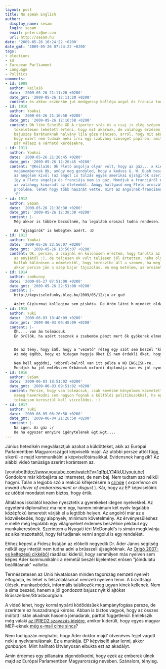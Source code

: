 ```yaml
---
layout: post
title: No speak English
author:
  display_name: sesam
  login: sesam
  email: petersz@me.com
  url: http://sesam.hu
date: '2009-05-26 16:24:22 +0200'
date_gmt: '2009-05-26 07:24:22 +0200'
tags:
- elections
- EU
- European Parliament
- Language
- Politics
comments:
- id: 1909
  author: keila16
  date: '2009-05-26 21:11:20 +0200'
  date_gmt: '2009-05-26 12:11:20 +0200'
  content: és akkor eszünkbe jut medgyessy kolléga angol és francia tudása :)
- id: 1910
  author: Youkai
  date: '2009-05-26 21:16:58 +0200'
  date_gmt: '2009-05-26 12:16:58 +0200'
  content: Oh libe Scheiße XD A riporter srác és a csaj is elég szépen beszélt angolul,
    tökéletesen lehetett érteni, hogy mit akarnak, de valahogy érzésem, hogy kedves
    bajuszos barátunknak halvány lila gőze nincsen, arról, hogy mit akarnak.Nem tudom,
    hogy miért nem tudnak neki írni egy szabvány szöveget papíron, amit megtanul meg
    pár válasz a várható kérdésekre.
- id: 1911
  author: Youkai
  date: '2009-05-26 21:20:45 +0200'
  date_gmt: '2009-05-26 12:20:45 +0200'
  content: "@Keila16: Ok Fletó angolja olyan volt, hogy az gáz... a kiejtése, de mondjuk
    magánembernek Ok, amúgy meg gondolod, hogy a kedves G. W. Bush beszél valamit
    az angolon kívül (az angol is túlzás egyes amerikai újságírók szerint). Szóval
    így a Fleto angolja és franciája nem is gáz. Mondjuk a franciáról nem ítélkeznék,
    az valahogy kimaradt az életemből. Amúgy hallgasd meg Fleto oroszát azzal nincs
    probléma, lehet hogy több hasznát vette, mint az angolnak-franciának együttvéve
    :P"
- id: 1912
  author: SeSam
  date: '2009-05-26 21:38:30 +0200'
  date_gmt: '2009-05-26 12:38:30 +0200'
  content: |-
    Még akkor is többre becsülném, ha legalább oroszul tudna rendesen. De valljuk be, azért nevetséges, hogy valaki a nemzetközi politikai színtérre vágyik úgy, hogy a magyaron kívül más nyelven nem tud értékelhetően kommunikálni. Ezen aztán előre megírt válaszok sem segítenek, sőt.

    Az "újságírók" is hebegtek azért. :D
- id: 1913
  author: Youkai
  date: '2009-05-26 22:56:07 +0200'
  date_gmt: '2009-05-26 13:56:07 +0200'
  content: Ok, persze, a csajnál én különösen éreztem, hogy tanulta az angolt és nem
    az anyjától :), de teljesen ok volt teljesen jól értettem, néha olyan angol kiejtést
    hallok különösen a németektől, hogy keresztbe áll a szemem, ha meg németre váltok
    akkor persze jön a szép bajor tájszólás, én meg metélem, az ereimet a lézeregérrel.
- id: 1914
  author: zombunny
  date: '2009-05-27 07:51:08 +0200'
  date_gmt: '2009-05-26 22:51:08 +0200'
  content: |-
    http://kepviselofunky.blog.hu/2009/05/12/ju_ar_gud

    Azért G(y)urmai kollegina sem piskóta. De öröm látni h mindkét oldal ugyanakkora kalap f*s, és igazán jólesik tudni h ezek mennyi pénzt fognak akasztani a semmiért...
- id: 1915
  author: Yuki
  date: '2009-06-03 18:48:09 +0200'
  date_gmt: '2009-06-03 09:48:09 +0200'
  content: |-
    Öh.... van ám tolmácsuk.
    Én örülök, ha azért tesznek a zsebembe pénzt mert ők gyökerek elmenni egy angol tanfolyamra a többszázezres  fizetésből. :)


    De az tény, hogy ÉGŐ, hogy a "vezető" réteg egy szót sem beszél "külföldiül".
    Az még égőbb, hogy ez hidegen hagyja őket ÉS nem érdekli őket, hogy ők maguk mondják el amit akarnak, és ne bízzák másra a tolmácsolást.

    Nem kell aggódni, jobbról-balról van itt példa a NO ENGLISH-re.
    Mondjuk ha jól emlékszem Orbánnak oxfordi diplomája van és jól nyomja az angolt...
- id: 1916
  author: SeSam
  date: '2009-06-03 18:51:02 +0200'
  date_gmt: '2009-06-03 09:51:02 +0200'
  content: Persze, hogy van tolmácsuk, csak kevésbé kényelmes közvetetten társalogni,
    nameg haverkodni sem nagyon fognak a külföldi politikusokkal, ha egy szerencsétlen
    tolmácson keresztül kell viccelődni. :)
- id: 1917
  author: Yuki
  date: '2009-06-05 06:26:58 +0200'
  date_gmt: '2009-06-04 21:26:58 +0200'
  content: |-
    Na igen. Az gáz :/
    De ha egyszer ennyire igénytelenek &gt;&gt;...
---
```


Június hetedikén megválasztjuk azokat a küldötteket, akik az Európai Parlamentben Magyarországot képviselik majd. Az utóbbi persze attól függ, sikerül-e majd kommunikálni a képviselőtársaikkal. Evidensnek hangzik? Az alábbi videó tanúsága szerint korántsem az.

[youtube]http://www.youtube.com/watch?v=1qRpLY14lkU[/youtube]  
Gondolom már körbejárta az internetet, de nem baj. Nem tudtam szó nélkül hagyni. Talán a legjobb szó a reakció kifejezésére a [cringe](https://twitter.com/hettie/status/1917270604) ( _experience an inward shiver of embarrassment or disgust_ ). Kár, hogy az EP képviselőink ez utóbbi mondatot nem biztos, hogy értik.

Általános iskolától kezdve nyesztetik a gyerekeket idegen nyelvekkel. Az egyetemi diplomához ma nem egy, hanem minimum két nyelv legalább középfokú ismeretét várják el a legtöbb helyen. Az angolról már az a közvélekedés, hogy alapnyelv, minimum követelmény. Az érvényesüléshez e mellé még legalább egy világnyelvet érdemes beszélnie például egy munkakeresőnek. Szerintem a Nyugati téri McDonald's is simán megkívánja az alkalmazottaitól, hogy fel tudjanak venni angolul is egy rendelést.

Ehhez képest a Fidesz listáján az előkelő negyedik Dr. Áder János segítség nélkül egy interjút nem tudna adni a brüsszeli újságíróknak. Az [Origó 2007-es keltezésű cikkéből](http://www.origo.hu/itthon/20070620kemeny.html) ráadásul kiderül, hogy semmilyen más nyelven sem képes Áder kommunikálni: a németül beszél kijelentést erősen "jóindulatú beállításnak" vallotta.

Természetesen az Unió hivatalosan minden tagország nemzeti nyelvét elfogadja, és lehet is felszólalásokat nemzeti nyelven tenni. A bizottsági ülések, munkaebédek, informális találkozók meg ugyan kinek kellenek. Nem a sima beszéd, hanem a jól gondozott bajusz nyit ki ajtókat Brüsszelben/Strasbourgban.

A videó lehet, hogy kormánypárti ködődésűek kampányfogása persze, de szerintem ez huszadrangú kérdés. Abban is biztos vagyok, hogy az összes indított listán akadnak hasonló jómadarak, párttól függetlenül. Emlékszik még valaki [az IPRED2 szavazás idejére](http://sesam.hu/2007/04/24/ipred2-holnap), amikor kiderült, hogy egyes magyar MEP-eknek [még e-mail címe sincs](http://velemenyemvan.freeblog.hu/archives/2007/04/23/Beloled_is_bunozot_farag_az_EU)?

Nem tud igazán meghatni, hogy Áder doktor majd' ötvenéves fejjel vágott neki a nyelvtanulásnak. Ez a munkája. EP képviselő akar lenni, akkor _ganbarjon_. Mint hallható látványosan elbukta ezt az akadályt.

Amin érdemes egy pillanatra elgondolkodni, hogy ezek az emberek ülnek majd az Európai Parlamentben Magyarország nevében. Szánalom, tényleg.
